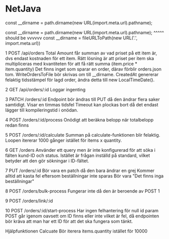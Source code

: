 ﻿# NetJava
const __dirname = path.dirname(new URL(import.meta.url).pathname);

const __dirname = path.dirname(new URL(import.meta.url).pathname); 
 ^^^^^ should be vvvvvv
const __dirname = fileURLToPath(new URL('.', import.meta.url))

1 POST /api/orders
Total Amount får summan av vad priset på ett item är, dvs endast kostnaden för ett item. Rätt lösning är att priset per item ska multipliceras med kvantiteten för att få rätt summa (item.price * item.quantity)
Det finns inget som sparar en order, därav förblir orders.json tom. WriteOrdersToFile bör skrivas om till __dirname. 
CreatedAt genererar felaktig tidsstämpel för lagd order, ändra detta till new LocalTimeDate().

2 GET /api/orders/:id 
Loggar ingenting

3 PATCH /orders/:id 
Endpoint bör ändras till PUT då den ändrar flera saker samtidigt.
Visar en timmas tidsfel 
Timeout kan plockas bort då det endast lägger till kompileringstid i onödan.

4 POST /orders/:id/process 
Onödigt att beräkna belopp när totalbelopp redan finns

5 POST /orders/:id/calculate 
Summan på calculate-funktionen blir felaktig. Loopen itererar 1000 gånger istället för items x quantity. 


6 GET /orders 
Använder ett query men är inte konfigurerad för att söka i fälten kund-ID och status. Istället är frågan inställd på standard, vilket betyder att den gör sökningar i ID-fältet.

7 PUT /orders/:id 
Bör vara en patch då den bara ändrar en grej 
Kommer alltid att kasta fel eftersom beställningar inte sparas 
Bör vara "Det finns inga beställningar"

8 POST /orders/bulk-process 
Fungerar inte då den är beroende av POST 1

9 POST /orders/link/:id 

10 POST /orders/:id/start-process 
Har ingen felhantering för null id param
POST går igenom oavsett om ID finns eller inte vilket är fel, då endpointen bör kräva att man har ett ID för att det ska fungera som tänkt. 

Hjälpfunktionen Calcuate
Bör iterera items.quantity istället för 10000
